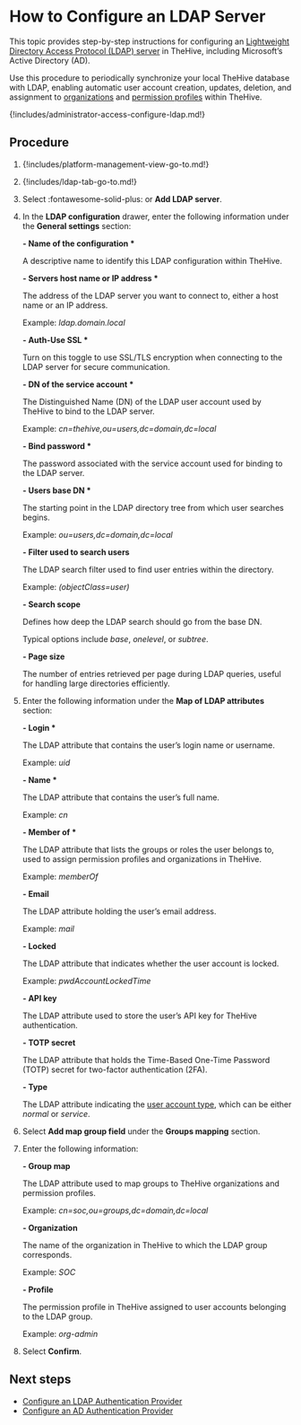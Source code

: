 # How to Configure an LDAP Server

<!-- md:license Platinum -->

This topic provides step-by-step instructions for configuring an [Lightweight Directory Access Protocol (LDAP) server](about-ldap.md) in TheHive, including Microsoft’s Active Directory (AD).

Use this procedure to periodically synchronize your local TheHive database with LDAP, enabling automatic user account creation, updates, deletion, and assignment to [organizations](../organizations/about-organizations.md) and [permission profiles](../profiles/about-profiles.md) within TheHive.

{!includes/administrator-access-configure-ldap.md!}

<h2>Procedure</h2>

1. {!includes/platform-management-view-go-to.md!}

2. {!includes/ldap-tab-go-to.md!}

3. Select :fontawesome-solid-plus: or **Add LDAP server**.

4. In the **LDAP configuration** drawer, enter the following information under the **General settings** section:

    **- Name of the configuration \***

    A descriptive name to identify this LDAP configuration within TheHive.

    **- Servers host name or IP address \***

    The address of the LDAP server you want to connect to, either a host  name or an IP address.

    Example: *ldap.domain.local*

    **- Auth-Use SSL \***

    Turn on this toggle to use SSL/TLS encryption when connecting to the LDAP server for secure communication.

    **- DN of the service account \***

    The Distinguished Name (DN) of the LDAP user account used by TheHive to bind to the LDAP server.

    Example: *cn=thehive,ou=users,dc=domain,dc=local*

    **- Bind password \***

    The password associated with the service account used for binding to the LDAP server.

    **- Users base DN \***

    The starting point in the LDAP directory tree from which user searches begins.

    Example: *ou=users,dc=domain,dc=local*

    **- Filter used to search users**

    The LDAP search filter used to find user entries within the directory.

    Example: *(objectClass=user)*

    **- Search scope**

    Defines how deep the LDAP search should go from the base DN.

    Typical options include *base*, *onelevel*, or *subtree*.

    **- Page size**

    The number of entries retrieved per page during LDAP queries, useful for handling large directories efficiently.

5. Enter the following information under the **Map of LDAP attributes** section:

    **- Login \***

    The LDAP attribute that contains the user’s login name or username.

    Example: *uid*

    **- Name \***

    The LDAP attribute that contains the user’s full name.

    Example: *cn*

    **- Member of \***

    The LDAP attribute that lists the groups or roles the user belongs to, used to assign permission profiles and organizations in TheHive.

    Example: *memberOf*

    **- Email**

    The LDAP attribute holding the user’s email address.

    Example: *mail*

    **- Locked**

    The LDAP attribute that indicates whether the user account is locked.

    Example: *pwdAccountLockedTime*

    **- API key**

    The LDAP attribute used to store the user’s API key for TheHive authentication.

    **- TOTP secret**

    The LDAP attribute that holds the Time-Based One-Time Password (TOTP) secret for two-factor authentication (2FA).

    **- Type**

    The LDAP attribute indicating the [user account type](../../user-guides/organization/configure-organization/manage-user-accounts/about-user-accounts.md#types), which can be either *normal* or *service*.

6. Select **Add map group field** under the **Groups mapping** section.

7. Enter the following information:

    **- Group map**

    The LDAP attribute used to map groups to TheHive organizations and permission profiles.

    Example: *cn=soc,ou=groups,dc=domain,dc=local*

    **- Organization**

    The name of the organization in TheHive to which the LDAP group corresponds.

    Example: *SOC*

    **- Profile**

    The permission profile in TheHive assigned to user accounts belonging to the LDAP group.

    Example: *org-admin*

8. Select **Confirm**.

<h2>Next steps</h2>

* [Configure an LDAP Authentication Provider](../authentication/ldap.md)
* [Configure an AD Authentication Provider](../authentication/ad.md)